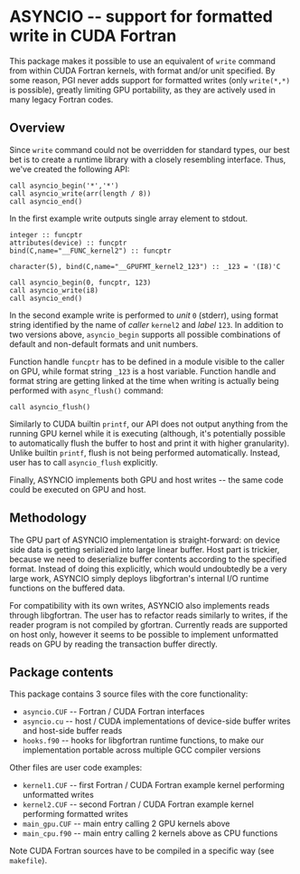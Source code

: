 # ASYNCIO -- support for formatted write in CUDA Fortran

This package makes it possible to use an equivalent of `write` command from within CUDA Fortran kernels, with format and/or unit specified. By some reason, PGI never adds support for formatted writes (only `write(*,*)` is possible), greatly limiting GPU portability, as they are actively used in many legacy Fortran codes.

## Overview

Since `write` command could not be overridden for standard types, our best bet is to create a runtime library with a closely resembling interface. Thus, we've created the following API:

```
call asyncio_begin('*','*')
call asyncio_write(arr(length / 8))
call asyncio_end()
```

In the first example write outputs single array element to stdout.

```
integer :: funcptr
attributes(device) :: funcptr
bind(C,name="__FUNC_kernel2") :: funcptr

character(5), bind(C,name="__GPUFMT_kernel2_123") :: _123 = '(I8)'C

call asyncio_begin(0, funcptr, 123)
call asyncio_write(i8)
call asyncio_end()
```

In the second example write is performed to *unit* `0` (stderr), using format string identified by the name of *caller* `kernel2` and *label* `123`. In addition to two versions above, `asyncio_begin` supports all possible combinations of default and non-default formats and unit numbers.

Function handle `funcptr` has to be defined in a module visible to the caller on GPU, while format string `_123` is a host variable. Function handle and format string are getting linked at the time when writing is actually being performed with `async_flush()` command:

```
call asyncio_flush()
```

Similarly to CUDA builtin `printf`, our API does not output anything from the running GPU kernel while it is executing (although, it's potentially possible to automatically flush the buffer to host and print it with higher granularity). Unlike builtin `printf`, flush is not being performed automatically. Instead, user has to call `asyncio_flush` explicitly.

Finally, ASYNCIO implements both GPU and host writes -- the same code could be executed on GPU and host.

## Methodology

The GPU part of ASYNCIO implementation is straight-forward: on device side data is getting serialized into large linear buffer. Host part is trickier, because we need to deserialize buffer contents according to the specified format. Instead of doing this explicitly, which would undoubtedly be a very large work, ASYNCIO simply deploys libgfortran's internal I/O runtime functions on the buffered data.

For compatibility with its own writes, ASYNCIO also implements reads through libgfortran. The user has to refactor reads similarly to writes, if the reader program is not compiled by gfortran. Currently reads are supported on host only, however it seems to be possible to implement unformatted reads on GPU by reading the transaction buffer directly.

## Package contents

This package contains 3 source files with the core functionality:

* `asyncio.CUF` -- Fortran / CUDA Fortran interfaces
* `asyncio.cu` -- host / CUDA implementations of device-side buffer writes and host-side buffer reads
* `hooks.f90` -- hooks for libgfortran runtime functions, to make our implementation portable across multiple GCC compiler versions

Other files are user code examples:

* `kernel1.CUF` -- first Fortran / CUDA Fortran example kernel performing unformatted writes
* `kernel2.CUF` -- second Fortran / CUDA Fortran example kernel performing formatted writes
* `main_gpu.CUF` -- main entry calling 2 GPU kernels above
* `main_cpu.f90` -- main entry calling 2 kernels above as CPU functions

Note CUDA Fortran sources have to be compiled in a specific way (see `makefile`).

